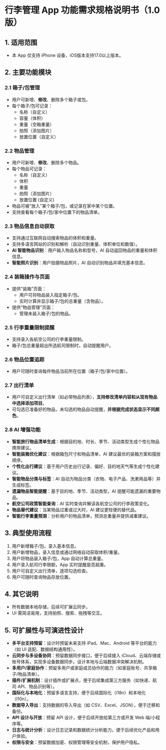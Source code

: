 # 行李管理 App 功能需求规格说明书（1.0版）

## 1. 适用范围
- 本 App 仅支持 iPhone 设备，iOS版本支持17.0以上版本。

## 2. 主要功能模块

### 2.1 箱子/包管理
- 用户可新增、**修改**、删除多个箱子或包。
- 每个箱子/包可记录：
  - 名称（自定义）
  - 容量（体积）
  - 重量（空箱重量）
  - 拍照（添加图片）
  - 放置位置（自定义）

### 2.2 物品管理
- 用户可新增、**修改**、删除多个物品。
- 每个物品可记录：
  - 名称（自定义）
  - 体积
  - 重量
  - 拍照（添加图片）
  - 放置位置 (自定义)
- 物品可被“放入”某个箱子/包，或记录在家中某个位置。
- 支持查看每个箱子/包/家中位置下的物品清单。

### 2.3 物品信息自动获取
- 支持通过互联网自动搜索物品的体积和重量。
- 支持多语言网站的识别和解析（自动识别重量、体积单位和数值）。
- **AI 智能物品识别**：用户输入物品名称和型号，AI 自动返回物品的重量和体积信息。
- **智能照片识别**：用户拍摄物品照片，AI 自动识别物品并填充基本信息。

### 2.4 装箱操作与页面
- 提供“装箱”页面：
  - 用户可将物品装入指定箱子/包。
  - 实时计算并显示箱子/包的总重量（含物品）。
- 提供“物品管理”页面：
  - 管理未装入箱子/包的物品。

### 2.5 行李重量限制提醒
- 支持录入各航空公司的行李重量限制。
- 箱子/包总重量超出所选航司限制时，自动提醒用户。

### 2.6 物品位置追踪
- 用户可随时查询每件物品当前所在位置（箱子/包/家中位置）。

### 2.7 出行清单
- 用户可自定义出行清单（如必带物品列表），**支持修改清单内容和从现有物品中选择添加项目**。
- 可勾选已准备好的物品，未勾选的物品自动提醒，**并根据完成状态显示不同颜色**。

### 2.8 AI 增强功能
- **智能旅行物品清单生成**：根据目的地、时长、季节、活动类型生成个性化物品携带建议。
- **智能装箱优化建议**：根据箱包尺寸和物品清单，AI 建议最优的装箱方案和摆放顺序。
- **个性化出行建议**：基于用户历史出行记录、偏好、目的地天气等生成个性化建议。
- **智能物品分类与标签**：AI 自动为物品分类（衣物、电子产品、洗漱用品等）并生成标签。
- **遗漏物品智能提醒**：基于目的地、季节、活动类型，AI 提醒可能遗漏的重要物品。
- **航空公司政策智能查询**：AI 实时查询并解读各航空公司的行李政策变化。
- **物品替代建议**：当某物品过重或过大时，AI 建议更轻便的替代品。
- **智能行李重量预测**：分析用户的物品清单，预测总重量并提供减重建议。

## 3. 典型使用流程
1. 用户新增箱子/包，录入基本信息。
2. 用户新增物品，录入信息或通过网络自动获取体积/重量。
3. 用户将物品装入箱子/包，App 自动计算总重量。
4. 用户录入航司行李限额，App 实时提醒是否超重。
5. 用户可自定义出行清单，逐项勾选检查。
6. 用户可随时查询物品存放位置。

## 4. 其它说明
- 所有数据本地存储，后续可扩展云同步。
- UI 需简洁易用，支持拍照、搜索、拖拽等交互。

## 5. 可扩展性与可演进性设计
- **多平台支持预留**：设计时预留未来支持 iPad、Mac、Android 等平台的能力（如 UI 适配、数据结构通用性）。
- **云同步与多设备协同**：预留数据同步接口，便于后续接入 iCloud、云端存储或账号体系，实现多设备数据同步。设计本地与云端数据冲突解决机制。
- **多用户/家庭协作**：预留多用户或家庭成员协作的能力（如家庭账号、共享箱子/物品清单）。
- **插件/扩展机制**：设计插件或扩展点，便于后续集成第三方服务（如快递、航司 API、物品识别等）。
- **国际化与本地化**：预留多语言支持，便于后续国际化（i18n）和本地化（l10n）。
- **数据导入导出**：支持数据的导入导出（如 CSV、Excel、JSON），便于迁移和备份。
- **API 设计与开放**：预留 API 设计，便于后续开放给第三方或开发 Web 端/小程序等。
- **日志与统计分析**：设计日志记录和数据统计分析能力，便于后续优化产品和用户体验。
- **权限与安全**：预留数据加密、权限管理等安全机制，保护用户隐私。 
